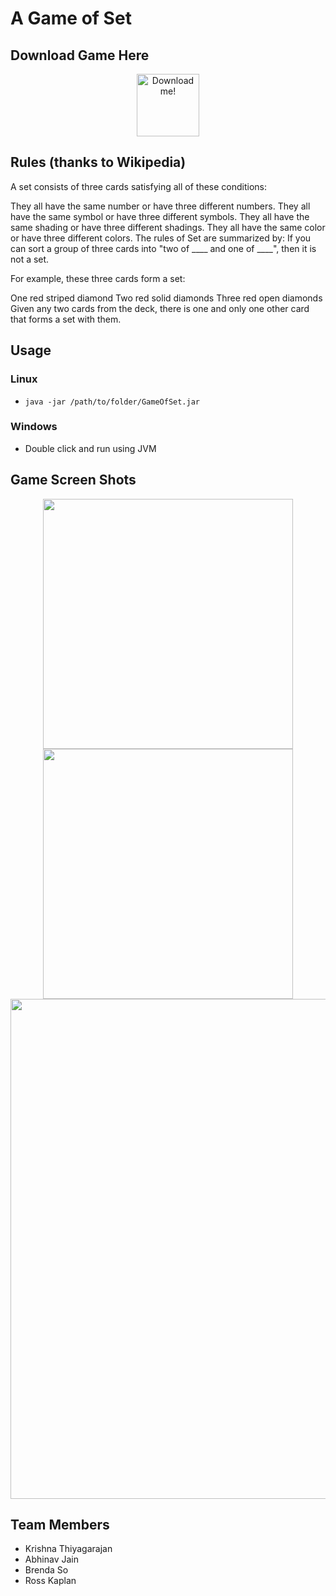 # A Game of Set #


## Download Game Here ##


<div style="text-align:center">
<a href="https://github.com/krisht/SoftwareSetGame/raw/master/GameOfSet.jar">
  <img src="https://raw.githubusercontent.com/krisht/GameOfSet/master/src/images/SET.png" alt="Download me!" width="100">
</a>
</div>

## Rules (thanks to Wikipedia)
A set consists of three cards satisfying all of these conditions:

They all have the same number or have three different numbers.
They all have the same symbol or have three different symbols.
They all have the same shading or have three different shadings.
They all have the same color or have three different colors.
The rules of Set are summarized by: If you can sort a group of three cards into "two of \_\_\_\_ and one of \_\_\_\_", then it is not a set.

For example, these three cards form a set:

One red striped diamond
Two red solid diamonds
Three red open diamonds
Given any two cards from the deck, there is one and only one other card that forms a set with them.




## Usage ##
### Linux ###
- ``` java -jar /path/to/folder/GameOfSet.jar ```
### Windows ###
- Double click and run using JVM

## Game Screen Shots ##

<div style="text-align:center">

<img src="https://raw.githubusercontent.com/krisht/GameOfSet/master/imgs/login.png" width="400">
<img src="https://raw.githubusercontent.com/krisht/GameOfSet/master/imgs/registration.png" width="400">
<img src="https://raw.githubusercontent.com/krisht/GameOfSet/master/imgs/gameplay.gif" width="800">

</div>




## Team Members ##
- Krishna Thiyagarajan
- Abhinav Jain
- Brenda So
- Ross Kaplan
